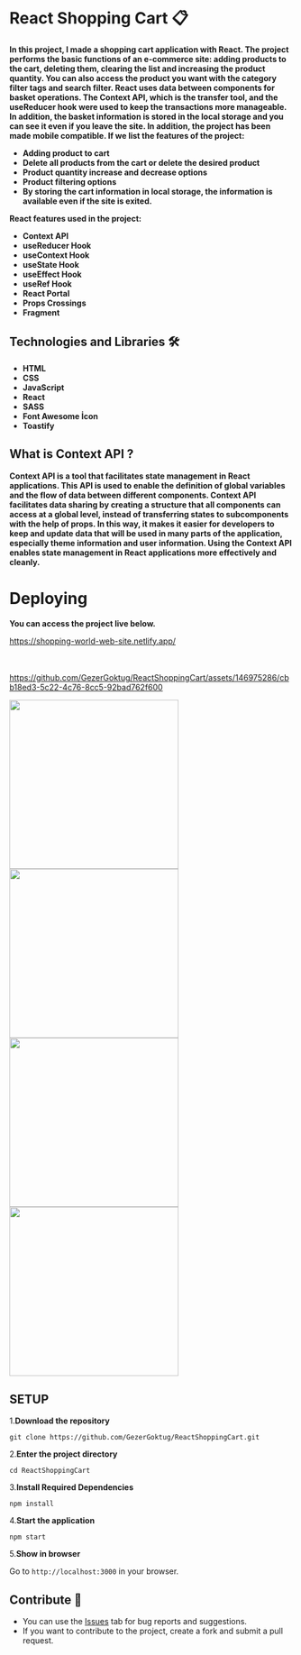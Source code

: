 # React Shopping Cart 📋
**<p>In this project, I made a shopping cart application with React. The project performs the basic functions of an e-commerce site: adding products to the cart, deleting them, clearing the list and increasing the product quantity. You can also access the product you want with the category filter tags and search filter. React uses data between components for basket operations. The Context API, which is the transfer tool, and the useReducer hook were used to keep the transactions more manageable. In addition, the basket information is stored in the local storage and you can see it even if you leave the site. In addition, the project has been made mobile compatible. If we list the features of the project:</p>**
<strong>
<ul>
  <li>Adding product to cart</li>
  <li>Delete all products from the cart or delete the desired product</li>
  <li>Product quantity increase and decrease options</li>
  <li>Product filtering options</li>
  <li>By storing the cart information in local storage, the information is available even if the site is exited.</li>
</ul>


<p>React features used in the project:</p>
<ul>
  <li>Context API</li>
  <li>useReducer Hook</li>
  <li>useContext Hook</li>
  <li>useState Hook</li>
  <li>useEffect Hook</li>
  <li>useRef Hook</li>
  <li>React Portal</li>
  <li>Props Crossings</li>
  <li>Fragment</li>
</ul>

</strong>

## Technologies and Libraries 🛠️
<strong><ul>
<li>HTML </li>  
<li>CSS</li>  
<li>JavaScript</li>  
<li>React</li>  
<li>SASS</li>  
<li>Font Awesome İcon</li>  
<li>Toastify</li>  
</ul></strong>

## What is Context API ? 
**<p>Context API is a tool that facilitates state management in React applications. This API is used to enable the definition of global variables and the flow of data between different components. Context API facilitates data sharing by creating a structure that all components can access at a global level, instead of transferring states to subcomponents with the help of props. In this way, it makes it easier for developers to keep and update data that will be used in many parts of the application, especially theme information and user information. Using the Context API enables state management in React applications more effectively and cleanly.</p>**


# Deploying

**<p>You can access the project live below.</p>**

<a href="https://shopping-world-web-site.netlify.app/">https://shopping-world-web-site.netlify.app/</a>
<br>
<br>
<br>


https://github.com/GezerGoktug/ReactShoppingCart/assets/146975286/cbb18ed3-5c22-4c76-8cc5-92bad762f600



<img width="300" src="https://github.com/GezerGoktug/ReactShoppingCart/assets/146975286/55647bdb-d3c7-416d-93ef-bb621d480499"/>
<img width="300" src="https://github.com/GezerGoktug/ReactShoppingCart/assets/146975286/fb87f560-03a9-4b02-9cdb-e6680673fe27"/>
<img width="300" src="https://github.com/GezerGoktug/ReactShoppingCart/assets/146975286/36dec5e0-46b9-4c72-939e-50e57566c177"/>
<img width="300" src="https://github.com/GezerGoktug/ReactShoppingCart/assets/146975286/5c1b782d-43af-42d8-821e-27b2fba6c70c"/>


## SETUP

1.**Download the repository**

```
git clone https://github.com/GezerGoktug/ReactShoppingCart.git
```

2.**Enter the project directory**

```
cd ReactShoppingCart
```

3.**Install Required Dependencies**

```
npm install
```

4.**Start the application**

```
npm start
```

5.**Show in browser**

Go to `http://localhost:3000` in your browser.




## Contribute 🤝

- You can use the [Issues](https://github.com/GezerGoktug/ReactShoppingCart) tab for bug reports and suggestions.
- If you want to contribute to the project, create a fork and submit a pull request.



